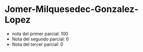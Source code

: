 # Jomer-Milquesedec-Gonzalez-Lopez

- nota del primer parcial: 100
- Nota del segundo parcial: 0
- Nota del tercer parcial: 0 
